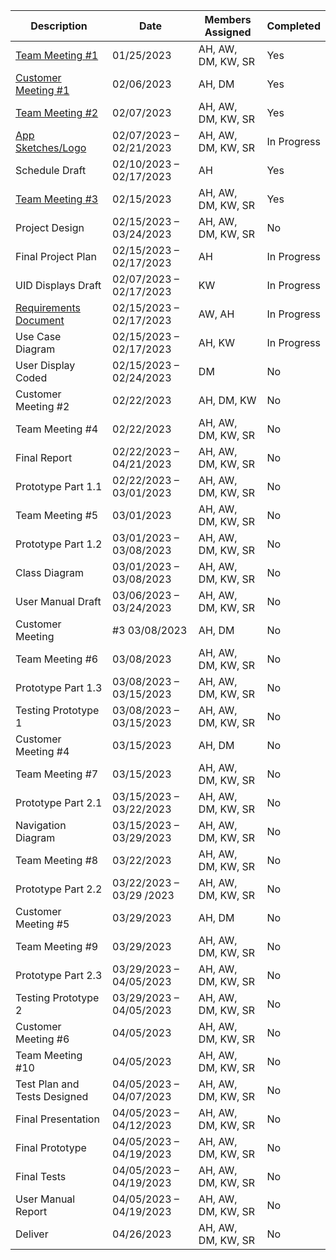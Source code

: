 |      Description      |           Date          | Members Assigned | Completed |
| --------------------- | ----------------------- | ---------------- | --------- |
|    [Team Meeting #1](https://github.com/ACHarrison32/Software-Engineering---Lunch-Decider-App/tree/main/Documentation/Team_Meeting_One)    |	01/25/2023              | AH, AW, DM, KW, SR | Yes |
|  [Customer Meeting #1](https://github.com/ACHarrison32/Software-Engineering---Lunch-Decider-App/tree/main/Documentation/Customer_Meeting_One)  |	02/06/2023              |AH, DM	|Yes|
|    [Team Meeting #2](https://github.com/ACHarrison32/Software-Engineering---Lunch-Decider-App/tree/main/Documentation/Team_Meeting_Two)	  | 02/07/2023              | AH, AW, DM, KW, SR	|Yes|
|   [App Sketches/Logo](https://github.com/ACHarrison32/Software-Engineering---Lunch-Decider-App/tree/main/Documentation/Sketches)   |	02/07/2023 – 02/21/2023 |	AH, AW, DM, KW, SR|	In Progress|
|     Schedule Draft    |	02/10/2023 – 02/17/2023	| AH	|Yes|
|    [Team Meeting #3](https://github.com/ACHarrison32/Software-Engineering---Lunch-Decider-App/tree/main/Documentation/Team_Meeting_Three)	  | 02/15/2023	            | AH, AW, DM, KW, SR	|Yes|
|    Project Design	    | 02/15/2023 – 03/24/2023	| AH, AW, DM, KW, SR|	No|
|   Final Project Plan  |	02/15/2023 – 02/17/2023	| AH	|In Progress|
|   UID Displays Draft  |	02/07/2023 – 02/17/2023	| KW	|In Progress|
| [Requirements Document](https://github.com/ACHarrison32/Software-Engineering---Lunch-Decider-App/blob/main/Documentation/Requirements%20Document.pdf) |	02/15/2023 – 02/17/2023	| AW, AH|In Progress|
| Use Case Diagram	    | 02/15/2023 – 02/17/2023	|AH, KW	|In Progress|
| User Display Coded    | 02/15/2023 – 02/24/2023	|DM	|No|
| Customer Meeting #2	  |02/22/2023	|AH, DM, KW	|No|
| Team Meeting #4|	02/22/2023|	AH, AW, DM, KW, SR	|No|
| Final Report	|02/22/2023 – 04/21/2023|	AH, AW, DM, KW, SR|	No|
| Prototype Part 1.1	|02/22/2023 – 03/01/2023|	AH, AW, DM, KW, SR	|No|
| Team Meeting #5|	03/01/2023	|AH, AW, DM, KW, SR	|No|
| Prototype Part 1.2|	03/01/2023 – 03/08/2023|	AH, AW, DM, KW, SR|	No|
| Class Diagram|	03/01/2023 – 03/08/2023|	AH, AW, DM, KW, SR|	No|
| User Manual Draft|	03/06/2023 – 03/24/2023|	AH, AW, DM, KW, SR|	No|
| Customer Meeting| #3	03/08/2023|	AH, DM	|No|
| Team Meeting #6|	03/08/2023	|AH, AW, DM, KW, SR	|No|
| Prototype Part 1.3	|03/08/2023 – 03/15/2023|	AH, AW, DM, KW, SR|	No|
| Testing Prototype 1|	03/08/2023 – 03/15/2023	|AH, AW, DM, KW, SR	|No|
| Customer Meeting #4	|03/15/2023|AH, DM	|No|
| Team Meeting #7	|03/15/2023|	AH, AW, DM, KW, SR|	No|
| Prototype Part 2.1	|03/15/2023 – 03/22/2023|	AH, AW, DM, KW, SR|	No|
| Navigation Diagram	|03/15/2023 – 03/29/2023|	AH, AW, DM, KW, SR	|No|
| Team Meeting #8|	03/22/2023|	AH, AW, DM, KW, SR	|No|
| Prototype Part 2.2	|03/22/2023 – 03/29 /2023|	AH, AW, DM, KW, SR|	No|
| Customer Meeting #5	|03/29/2023|	AH, DM|	No|
| Team Meeting #9|	03/29/2023	|AH, AW, DM, KW, SR|	No|
| Prototype Part 2.3	|03/29/2023 – 04/05/2023|	AH, AW, DM, KW, SR	|No|
| Testing Prototype 2	|03/29/2023 – 04/05/2023|	AH, AW, DM, KW, SR	|No|
| Customer Meeting #6|	04/05/2023|	AH, AW, DM, KW, SR	|No|
| Team Meeting #10	|04/05/2023	|AH, AW, DM, KW, SR	|No|
| Test Plan and Tests Designed|	04/05/2023 – 04/07/2023|	AH, AW, DM, KW, SR|	No|
| Final Presentation	|04/05/2023 – 04/12/2023	|AH, AW, DM, KW, SR|	No|
| Final Prototype	|04/05/2023 – 04/19/2023	|AH, AW, DM, KW, SR	|No|
| Final Tests	|04/05/2023 – 04/19/2023|	AH, AW, DM, KW, SR	|No|
| User Manual Report|	04/05/2023 – 04/19/2023|	AH, AW, DM, KW, SR	|No|
| Deliver	|04/26/2023|	AH, AW, DM, KW, SR|	No|
